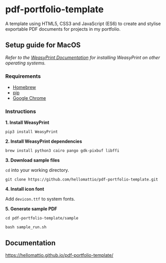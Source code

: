 # pdf-portfolio-template
A template using HTML5, CSS3 and JavaScript (ES6) to create and stylise exportable PDF documents for projects in my portfolio.

## Setup guide for MacOS
*Refer to the [WeasyPrint Documentation](http://weasyprint.readthedocs.io/en/latest/install.html "WeasyPrint Documentation") for installing WeasyPrint on other operating systems.*

### Requirements
- [Homebrew](https://brew.sh/ "Homebrew")
- [pip](https://pip.pypa.io/en/stable/installing/#installing-with-get-pip-py "pip")
- [Google Chrome](https://chromium.googlesource.com/chromium/src/+/lkgr/headless/README.md "Google Chrome")

### Instructions
**1. Install WeasyPrint**

`pip3 install WeasyPrint`

**2. Install WeasyPrint dependencies**

`brew install python3 cairo pango gdk-pixbuf libffi`

**3. Download sample files**

`cd` into your working directory.

`git clone https://github.com/hellomattio/pdf-portfolio-template.git`

**4. Install icon font**

Add `devicon.ttf` to system fonts.

**5. Generate sample PDF**

`cd pdf-portfolio-template/sample`

`bash sample_run.sh`

## Documentation

https://hellomattio.github.io/pdf-portfolio-template/
